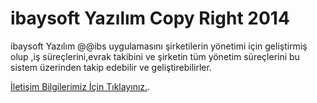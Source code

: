 # ibaysoft Yazılım Copy Right  2014

ibaysoft Yazılım @@ibs uygulamasını şirketilerin yönetimi için geliştirmiş olup ,iş süreçlerini,evrak takibini ve şirketin tüm yönetim süreçlerini bu sistem üzerinden takip edebilir ve geliştirebilirler.

[İletişim Bilgilerimiz İçin Tıklayınız.](http://www.ibaysoft.com).
